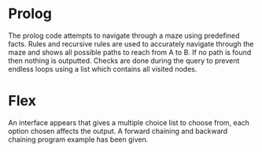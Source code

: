# Prolog
The prolog code attempts to navigate through a maze using predefined facts. Rules and recursive rules are used to
accurately navigate through the maze and shows all possible paths to reach from A to B. If no path is found then nothing
is outputted. Checks are done during the query to prevent endless loops using a list which contains all visited nodes.
# Flex
An interface appears that gives a multiple choice list to choose from, each option chosen affects the output. 
A forward chaining and backward chaining program example has been given.
